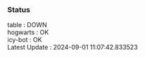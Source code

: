### Status


table : DOWN  
hogwarts : OK  
icy-bot : OK  
Latest Update : 2024-09-01 11:07:42.833523

